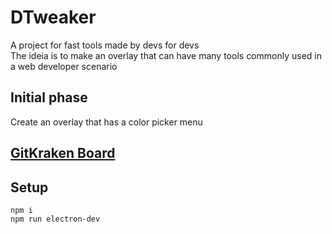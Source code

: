 # DTweaker
A project for fast tools made by devs for devs
<br>
The ideia is to make an overlay that can have many tools commonly used in a web developer scenario 

## Initial phase
Create an overlay that has a color picker menu

## [GitKraken Board](https://app.gitkraken.com/glo/board/YK1_wbBtNAARxANY)

## Setup
```
npm i
npm run electron-dev
```
